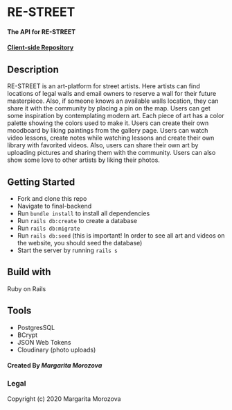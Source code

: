 # RE-STREET

#### The API for RE-STREET
#### [Client-side Repository](https://github.com/rita-morozova/restreet-frontend)

## Description

RE-STREET is an art-platform for street artists. Here artists can find locations of legal walls and email owners to reserve a wall for their future masterpiece. Also, if someone knows an available  walls location, they can share it with the community by placing a pin on the map. Users can get some inspiration by contemplating modern art. Each piece of art has a color palette showing the colors used to make it. Users can create their own moodboard by liking paintings from the gallery page. Users can watch video lessons, create notes while watching lessons and create their own library with favorited videos. Also, users can share their own art by uploading pictures and sharing them with the community. Users can also show some love to other artists by liking their photos.

## Getting Started
- Fork and clone this repo
- Navigate to final-backend
- Run `bundle install` to install all dependencies 
- Run `rails db:create`  to create a database
- Run `rails db:migrate`
- Run `rails db:seed` (this is important! In order to see all art and videos on the website, you should seed the database) 
- Start the server by running `rails s`

## Build with
Ruby on Rails

## Tools
* PostgresSQL
* BCrypt
* JSON Web Tokens
* Cloudinary (photo uploads)


#### Created By  _**Margarita Morozova**_

### Legal
Copyright (c) 2020 Margarita Morozova

